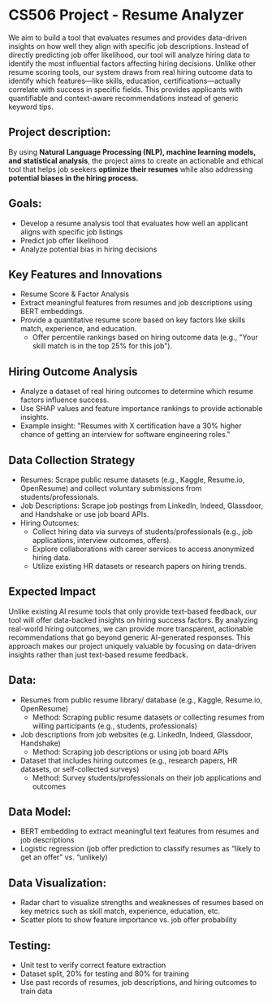 # CS506 Project - Resume Analyzer

We aim to build a tool that evaluates resumes and provides data-driven insights on how well they align with specific job descriptions. Instead of directly predicting job offer likelihood, our tool will analyze hiring data to identify the most influential factors affecting hiring decisions. Unlike other resume scoring tools, our system draws from real hiring outcome data to identify which features—like skills, education, certifications—actually correlate with success in specific fields. This provides applicants with quantifiable and context-aware recommendations instead of generic keyword tips.

## Project description:

By using **Natural Language Processing (NLP), machine learning models, and statistical analysis**, the project aims to create an actionable and ethical tool that helps job seekers **optimize their resumes** while also addressing **potential biases in the hiring process.**

## Goals:
- Develop a resume analysis tool that evaluates how well an applicant aligns with specific job listings
- Predict job offer likelihood
- Analyze potential bias in hiring decisions
## Key Features and Innovations
- Resume Score & Factor Analysis
- Extract meaningful features from resumes and job descriptions using BERT embeddings.
- Provide a quantitative resume score based on key factors like skills match, experience, and education.
  - Offer percentile rankings based on hiring outcome data (e.g., "Your skill match is in the top 25% for this job").
## Hiring Outcome Analysis
- Analyze a dataset of real hiring outcomes to determine which resume factors influence success.
- Use SHAP values and feature importance rankings to provide actionable insights.
- Example insight: "Resumes with X certification have a 30% higher chance of getting an interview for software engineering roles."
## Data Collection Strategy
- Resumes: Scrape public resume datasets (e.g., Kaggle, Resume.io, OpenResume) and collect voluntary submissions from students/professionals.
- Job Descriptions: Scrape job postings from LinkedIn, Indeed, Glassdoor, and Handshake or use job board APIs.
- Hiring Outcomes:
  - Collect hiring data via surveys of students/professionals (e.g., job applications, interview outcomes, offers).
  - Explore collaborations with career services to access anonymized hiring data.
  - Utilize existing HR datasets or research papers on hiring trends.

## Expected Impact
Unlike existing AI resume tools that only provide text-based feedback, our tool will offer data-backed insights on hiring success factors. By analyzing real-world hiring outcomes, we can provide more transparent, actionable recommendations that go beyond generic AI-generated responses.
This approach makes our project uniquely valuable by focusing on data-driven insights rather than just text-based resume feedback.
  
## Data:
- Resumes from public resume library/ database (e.g., Kaggle, Resume.io, OpenResume)
  - Method: Scraping public resume datasets or collecting resumes from willing participants (e.g., students, professionals)
- Job descriptions from job websites (e.g. LinkedIn, Indeed, Glassdoor, Handshake)
  - Method: Scraping job descriptions or using job board APIs
- Dataset that includes hiring outcomes (e.g., research papers, HR datasets, or self-collected surveys)
  - Method: Survey students/professionals on their job applications and outcomes  

## Data Model:
- BERT embedding to extract meaningful text features from resumes and job descriptions
- Logistic regression (job offer prediction to classify resumes as “likely to get an offer” vs. “unlikely)
## Data Visualization: 
- Radar chart to visualize strengths and weaknesses of resumes based on key metrics such as skill match, experience, education, etc.
- Scatter plots to show feature importance vs. job offer probability
## Testing: 
- Unit test to verify correct feature extraction
- Dataset split, 20% for testing and 80% for training
- Use past records of resumes, job descriptions, and hiring outcomes to train data

